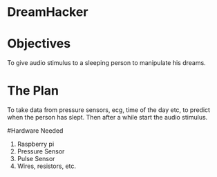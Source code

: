 # DreamHacker



# Objectives
To give audio stimulus to a sleeping person to manipulate his dreams.

# The Plan
To take data from pressure sensors, ecg, time of the day etc, to predict when the person has slept.
Then after a while start the audio stimulus.

#Hardware Needed
1. Raspberry pi
1. Pressure Sensor
1. Pulse Sensor
1. Wires, resistors, etc.

